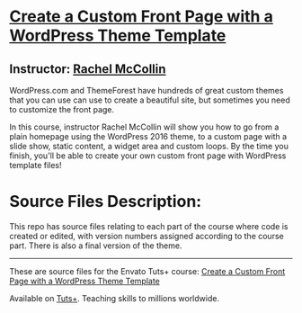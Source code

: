 # [Create a Custom Front Page with a WordPress Theme Template][published url]
## Instructor: [Rachel McCollin][instructor url]


WordPress.com and ThemeForest have hundreds of great custom themes that you can use can use to create a beautiful site, but sometimes you need to customize the front page.

In this course, instructor Rachel McCollin will show you how to go from a plain homepage using the WordPress 2016 theme, to a custom page with a slide show, static content, a widget area and custom loops. By the time you finish, you'll be able to create your own custom front page with WordPress template files!

# Source Files Description:

This repo has source files relating to each part of the course where code is created or edited, with version numbers assigned according to the course part. There is also a final version of the theme.

------

These are source files for the Envato Tuts+ course: [Create a Custom Front Page with a WordPress Theme Template][published url]

Available on [Tuts+](https://tutsplus.com). Teaching skills to millions worldwide.

[published url]: https://code.tutsplus.com/courses/create-a-custom-front-page-with-a-wordpress-theme-template
[instructor url]: https://tutsplus.com/authors/rachel-mccollin
